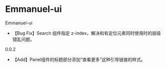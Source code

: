 # Emmanuel-ui
Emmanuel-ui
- 【Bug Fix】Search 组件指定 z-index，解决和有定位元素同时使用时的层级错乱问题。

0.0.2
- 【Add】Panel组件的标题部分添加“查看更多”这种引导链接的样式。
